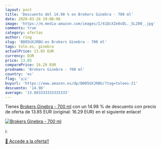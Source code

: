 ```yaml
---
layout: post
title: 'Descuento del 14.98 % en Brokers Ginebra - 700 ml'
date: 2020-03-28 19:08:08
image: 'https://m.media-amazon.com/images/I/41QcXZe8vDL._SL200_.jpg'
comments: true
category: ofertas
author: ring
slug: 'B005UXJRBU-es Brokers Ginebra - 700 ml'
tags: tole.es, ginebra
actualPrice: 13.85 EUR
currency: EUR
price: 13.85
comparePrice: 16.29 EUR
prodname: 'Brokers Ginebra - 700 ml'
country: 'es'
flag: '🇪🇸'
buyurl: 'https://www.amazon.es/dp/B005UXJRBU/?tag=tolees-21'
descuento: '14.98'
average: '13.883333333333333'
---
```


Tienes [Brokers Ginebra - 700 ml](https://www.amazon.es/dp/B005UXJRBU/?tag=tolees-21) con un 14.98 % de descuento con precio de oferta de 13.85 EUR (original: 16.29 EUR) en el siguiente enlace!

[![Brokers Ginebra - 700 ml](https://m.media-amazon.com/images/I/41QcXZe8vDL._SL200_.jpg)](https://www.amazon.es/dp/B005UXJRBU/?tag=tolees-21)

ℹ️:


[🛒 Accede a la oferta!!](https://www.amazon.es/dp/B005UXJRBU/?tag=tolees-21)
